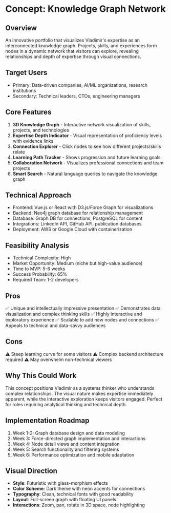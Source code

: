 # Concept: Knowledge Graph Network

## Overview
An innovative portfolio that visualizes Vladimir's expertise as an interconnected knowledge graph. Projects, skills, and experiences form nodes in a dynamic network that visitors can explore, revealing relationships and depth of expertise through visual connections.

## Target Users
- Primary: Data-driven companies, AI/ML organizations, research institutions
- Secondary: Technical leaders, CTOs, engineering managers

## Core Features
1. **3D Knowledge Graph** - Interactive network visualization of skills, projects, and technologies
2. **Expertise Depth Indicator** - Visual representation of proficiency levels with evidence links
3. **Connection Explorer** - Click nodes to see how different projects/skills relate
4. **Learning Path Tracker** - Shows progression and future learning goals
5. **Collaboration Network** - Visualizes professional connections and team projects
6. **Smart Search** - Natural language queries to navigate the knowledge graph

## Technical Approach
- Frontend: Vue.js or React with D3.js/Force Graph for visualizations
- Backend: Neo4j graph database for relationship management
- Database: Graph DB for connections, PostgreSQL for content
- Integrations: LinkedIn API, GitHub API, publication databases
- Deployment: AWS or Google Cloud with containerization

## Feasibility Analysis
- Technical Complexity: High
- Market Opportunity: Medium (niche but high-value audience)
- Time to MVP: 5-6 weeks
- Success Probability: 65%
- Required Team: 1-2 developers

## Pros
✅ Unique and intellectually impressive presentation
✅ Demonstrates data visualization and complex thinking skills
✅ Highly interactive and exploratory experience
✅ Scalable to add new nodes and connections
✅ Appeals to technical and data-savvy audiences

## Cons
⚠️ Steep learning curve for some visitors
⚠️ Complex backend architecture required
⚠️ May overwhelm non-technical viewers

## Why This Could Work
This concept positions Vladimir as a systems thinker who understands complex relationships. The visual nature makes expertise immediately apparent, while the interactive exploration keeps visitors engaged. Perfect for roles requiring analytical thinking and technical depth.

## Implementation Roadmap
1. Week 1-2: Graph database design and data modeling
2. Week 3: Force-directed graph implementation and interactions
3. Week 4: Node detail views and content integration
4. Week 5: Search functionality and filtering systems
5. Week 6: Performance optimization and mobile adaptation

## Visual Direction
- **Style**: Futuristic with glass-morphism effects
- **Color Scheme**: Dark theme with neon accents for connections
- **Typography**: Clean, technical fonts with good readability
- **Layout**: Full-screen graph with floating UI panels
- **Interactions**: Zoom, pan, rotate in 3D space, node highlighting